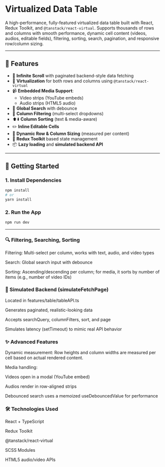 # Virtualized Data Table

A high-performance, fully-featured virtualized data table built with React, Redux Toolkit, and `@tanstack/react-virtual`. Supports thousands of rows and columns with smooth performance, dynamic cell content (videos, audios, editable fields), filtering, sorting, search, pagination, and responsive row/column sizing.

---

## 🔧 Features

- 🔁 **Infinite Scroll** with paginated backend-style data fetching
- 🧠 **Virtualization** for both rows and columns using `@tanstack/react-virtual`
- 📹 **Embedded Media Support**:
  - Video strips (YouTube embeds)
  - Audio strips (HTML5 audio)
- 🔎 **Global Search** with debounce
- 🎯 **Column Filtering** (multi-select dropdowns)
- ⬆️⬇️ **Column Sorting** (text & media-aware)
- ✏️ **Inline Editable Cells**
- 🧱 **Dynamic Row & Column Sizing** (measured per content)
- 🧪 **Redux Toolkit** based state management
- 📦 **Lazy loading** and **simulated backend API**


---

## 🚀 Getting Started

### 1. Install Dependencies

```bash
npm install
# or
yarn install
```

### 2. Run the App

```bash
npm run dev
```

---

### 🔍 Filtering, Searching, Sorting
Filtering: Multi-select per column, works with text, audio, and video types

Search: Global search input with debounce

Sorting: Ascending/descending per column; for media, it sorts by number of items (e.g., number of video IDs)

### 🧪 Simulated Backend (simulateFetchPage)
Located in features/table/tableAPI.ts

Generates paginated, realistic-looking data

Accepts searchQuery, columnFilters, sort, and page

Simulates latency (setTimeout) to mimic real API behavior

### ✨ Advanced Features
Dynamic measurement: Row heights and column widths are measured per cell based on actual rendered content.

Media handling:

Videos open in a modal (YouTube embed)

Audios render in row-aligned strips

Debounced search uses a memoized useDebouncedValue for performance

### 🛠 Technologies Used
React + TypeScript

Redux Toolkit

@tanstack/react-virtual

SCSS Modules

HTML5 audio/video APIs

